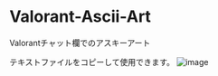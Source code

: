 # Valorant-Ascii-Art
Valorantチャット欄でのアスキーアート

テキストファイルをコピーして使用できます。
![image](https://user-images.githubusercontent.com/63257664/188308662-4da40c58-5ded-49fc-9a26-ee9b1dfeec3c.png)
